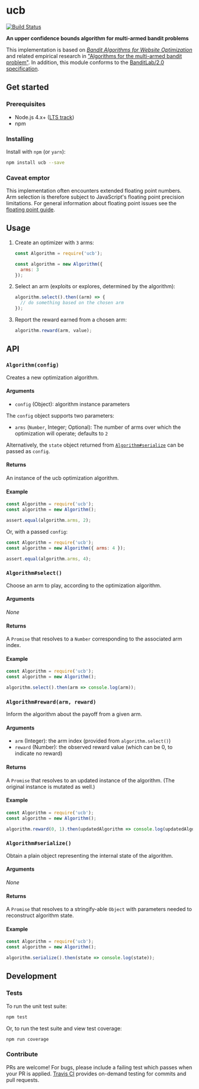 ucb
===

[![Build Status](https://travis-ci.org/kurttheviking/ucb-js.svg?branch=master)](https://travis-ci.org/kurttheviking/ucb-js)

**An upper confidence bounds algorithm for multi-armed bandit problems**

This implementation is based on [<em>Bandit Algorithms for Website Optimization</em>](http://shop.oreilly.com/product/0636920027393.do) and related empirical research in ["Algorithms for the multi-armed bandit problem"](http://www.cs.mcgill.ca/~vkules/bandits.pdf). In addition, this module conforms to the [BanditLab/2.0 specification](https://github.com/kurttheviking/banditlab-spec/releases).


## Get started

### Prerequisites

- Node.js 4.x+ ([LTS track](https://github.com/nodejs/LTS#lts-schedule1))
- npm

### Installing

Install with `npm` (or `yarn`):

```sh
npm install ucb --save
```

### Caveat emptor

This implementation often encounters extended floating point numbers. Arm selection is therefore subject to JavaScript's floating point precision limitations. For general information about floating point issues see the [floating point guide](http://floating-point-gui.de).


## Usage

1. Create an optimizer with `3` arms:

    ```js
    const Algorithm = require('ucb');

    const algorithm = new Algorithm({
      arms: 3
    });
    ```

2. Select an arm (exploits or explores, determined by the algorithm):

    ```js
    algorithm.select().then((arm) => {
      // do something based on the chosen arm
    });
    ```

3. Report the reward earned from a chosen arm:

    ```js
    algorithm.reward(arm, value);
    ```


## API

### `Algorithm(config)`

Creates a new optimization algorithm.

#### Arguments

- `config` (Object): algorithm instance parameters

The `config` object supports two parameters:

- `arms` (`Number`, Integer; Optional): The number of arms over which the optimization will operate; defaults to `2`

Alternatively, the `state` object returned from [`Algorithm#serialize`](https://github.com/kurttheviking/ucb-js#algorithmserialize) can be passed as `config`.

#### Returns

An instance of the ucb optimization algorithm.

#### Example

```js
const Algorithm = require('ucb');
const algorithm = new Algorithm();

assert.equal(algorithm.arms, 2);
```

Or, with a passed `config`:

```js
const Algorithm = require('ucb');
const algorithm = new Algorithm({ arms: 4 });

assert.equal(algorithm.arms, 4);
```

### `Algorithm#select()`

Choose an arm to play, according to the optimization algorithm.

#### Arguments

_None_

#### Returns

A `Promise` that resolves to a `Number` corresponding to the associated arm index.

#### Example

```js
const Algorithm = require('ucb');
const algorithm = new Algorithm();

algorithm.select().then(arm => console.log(arm));
```

### `Algorithm#reward(arm, reward)`

Inform the algorithm about the payoff from a given arm.

#### Arguments

- `arm` (Integer): the arm index (provided from `algorithm.select()`)
- `reward` (Number): the observed reward value (which can be 0, to indicate no reward)

#### Returns

A `Promise` that resolves to an updated instance of the algorithm. (The original instance is mutated as well.)

#### Example

```js
const Algorithm = require('ucb');
const algorithm = new Algorithm();

algorithm.reward(0, 1).then(updatedAlgorithm => console.log(updatedAlgorithm));
```

### `Algorithm#serialize()`

Obtain a plain object representing the internal state of the algorithm.

#### Arguments

_None_

#### Returns

A `Promise` that resolves to a stringify-able `Object` with parameters needed to reconstruct algorithm state.

#### Example

```js
const Algorithm = require('ucb');
const algorithm = new Algorithm();

algorithm.serialize().then(state => console.log(state));
```


## Development

### Tests

To run the unit test suite:

```sh
npm test
```

Or, to run the test suite and view test coverage:

```sh
npm run coverage
```

### Contribute

PRs are welcome! For bugs, please include a failing test which passes when your PR is applied. [Travis CI](https://travis-ci.org/kurttheviking/ucb-js) provides on-demand testing for commits and pull requests.
